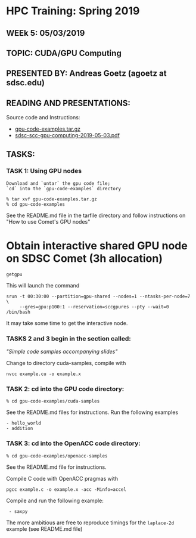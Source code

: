 # HPC Training:  Spring 2019
## WEEk 5: 05/03/2019

## TOPIC:  CUDA/GPU Computing
## PRESENTED BY: Andreas Goetz (agoetz  at  sdsc.edu)

## READING AND PRESENTATIONS:

Source code and Instructions:

* [gpu-code-examples.tar.gz](gpu-code-examples.tar.gz)
* [sdsc-scc-gpu-computing-2019-05-03.pdf](sdsc-scc-gpu-computing-2019-05-03.pdf)


## TASKS:
### TASK 1:  Using GPU nodes  
    Download and `untar` the gpu code file; 
    `cd` into the `gpu-code-examples` directory

```
% tar xvf gpu-code-examples.tar.gz
% cd gpu-code-examples
```
See the README.md file in the tarfile directory and
follow instructions on "How to use Comet's GPU nodes"


# Obtain interactive shared GPU node on SDSC Comet (3h allocation)
`getgpu`

This will launch the command

```
srun -t 00:30:00 --partition=gpu-shared --nodes=1 --ntasks-per-node=7 \
     --gres=gpu:p100:1 --reservation=sccgpures --pty --wait=0 /bin/bash
```

It may take some time to get the interactive node.

### TASKS 2 and 3 begin in the section called:
*"Simple code samples accompanying slides"*

Change to directory cuda-samples, compile with 
```
nvcc example.cu -o example.x
```

### TASK 2:  cd into the GPU code directory: 
```
% cd gpu-code-examples/cuda-samples
```

See the README.md files for instructions.
Run the following examples
 
	- hello_world
	- addition


### TASK 3:  cd into the OpenACC code directory:
```
% cd gpu-code-examples/openacc-samples
```
See the README.md file for instructions.

Compile C code with OpenACC pragmas with 
```
pgcc example.c -o example.x -acc -Minfo=accel
```

Compile and run the following example: 
 
	 - saxpy
	 
The more ambitious are free to reproduce timings for the `laplace-2d` example (see README.md file)


